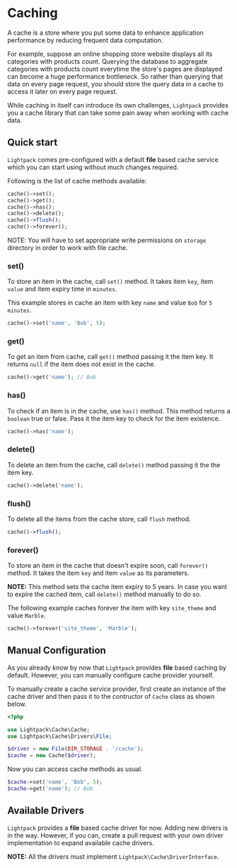 # Caching

A cache is a store where you put some data to enhance application performance by reducing frequent data computation. 

For example, suppose an online shopping store website displays all its categories with products count. Querying the database
to aggregate categories with products count
everytime the store's pages are displayed can become a huge performance bottleneck. So rather than querying that data on every page
request, you should store the query data in a cache to access it later on every page request. 

While caching in itself can introduce its own challenges, `Lightpack` provides you a cache library that can take some pain away when working with cache data.

## Quick start

`Lightpack` comes pre-configured with a default **file** based cache service which you can start using without much changes required. 

Following is the list of cache methods available:

```php
cache()->set();
cache()->get();
cache()->has();
cache()->delete();
cache()->flush();
cache()->forever();
```

<p class="tip">NOTE: You will have to set appropriate write permissions on <code>storage</code> directory in order to work with file cache.</p>

### set()

To store an item in the cache, call `set()` method. It takes item `key`, item
`value` and item expiry time in `minutes`.

This example stores in cache an item with key `name` and value `Bob` for `5 minutes`.

```php
cache()->set('name', 'Bob', 5);
```

### get()

To get an item from cache, call `get()` method passing it the item key. It returns
`null` if the item does not exist in the cache.

```php
cache()->get('name'); // Bob
```

### has()

To check if an item is in the cache, use `has()` method. This method returns a `boolean` true or false. Pass it the item key to check for the item existence.

```php
cache()->has('name');
```

### delete()

To delete an item from the cache, call `delete()` method passing it the
the item key.

```php
cache()->delete('name');
```

### flush()

To delete all the items from the cache store, call `flush` method.

```php
cache()->flush();
```

### forever()

To store an item in the cache that doesn't expire soon, call `forever()` method.
It takes the item `key` and item `value` as its parameters. 

**NOTE:** This method sets the cache item expiry to 5 years. In case you want to expire the cached item, call `delete()` method manually to do so.

The following example caches forever the item with key `site_theme` and value `Marble`.

```php
cache()->forever('site_theme', 'Marble');
```

## Manual Configuration

As you already know by now that `Lightpack` provides **file** based caching by default. However, you can manually configure cache provider yourself.

To manually create a cache service provider, first create an instance of the
cache driver and then pass it to the contructor of `Cache` class as shown below.

```php
<?php

use Lightpack\Cache\Cache;
use Lightpack\Cache\Drivers\File;

$driver = new File(DIR_STORAGE . '/cache');
$cache = new Cache($driver);
```

Now you can access cache methods as usual.

```php
$cache->set('name', 'Bob', 5);
$cache->get('name'); // Bob
```

## Available Drivers

`Lightpack` provides a **file** based cache driver for now.  Adding new drivers
is in the way. However, if you can, create a pull request with your own driver implementation to expand available cache drivers.

**NOTE:** All the drivers must implement `Lightpack\Cache\DriverInterface`.